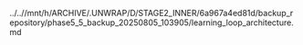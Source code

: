 ../..//mnt/h/ARCHIVE/.UNWRAP/D/STAGE2_INNER/6a967a4ed81d/backup_repository/phase5_5_backup_20250805_103905/learning_loop_architecture.md